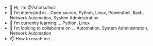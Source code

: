 - 👋 Hi, I’m @7shotsofwiz
- 👀 I’m interested in ...Open source, Python, Linux, Powershell, Bash, Network Automation, System Administration
- 🌱 I’m currently learning ... Python, Linux
- 💞️ I’m looking to collaborate on ... Automation, System Administration, Network Automation
- 📫 How to reach me ...

<!---
7shotsofwiz/7shotsofwiz is a ✨ special ✨ repository because its `README.md` (this file) appears on your GitHub profile.
You can click the Preview link to take a look at your changes.
--->

